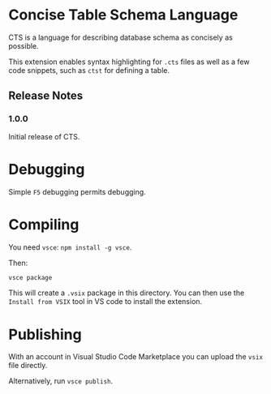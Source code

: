 # Concise Table Schema Language

CTS is a language for describing database schema as concisely as possible.

This extension enables syntax highlighting for `.cts` files as well as a few code snippets, such as `ctst` for defining a table.

## Release Notes

### 1.0.0

Initial release of CTS.

# Debugging

Simple `F5` debugging permits debugging.

# Compiling

You need `vsce`: `npm install -g vsce`.

Then:

```bash
vsce package
```

This will create a `.vsix` package in this directory. You can then use the `Install from VSIX` tool in VS code to install the extension.

# Publishing

With an account in Visual Studio Code Marketplace you can upload the `vsix` file directly.

Alternatively, run `vsce publish`.